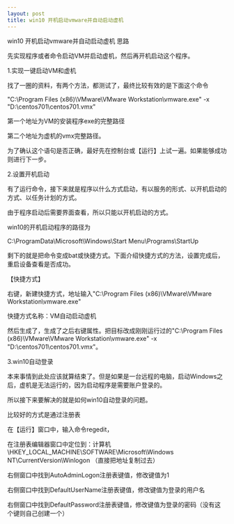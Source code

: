 ```yaml
---
layout: post
title: win10 开机启动vmware并自动启动虚机
---
```


win10 开机启动vmware并自动启动虚机
思路

先实现程序或者命令启动VM并启动虚机，然后再开机启动这个程序。

1.实现一键启动VM和虚机

找了一圈的资料，有两个方法，都测试了，最终比较有效的是下面这个命令

"C:\Program Files (x86)\VMware\VMware Workstation\vmware.exe" -x "D:\centos701\centos701.vmx"

第一个地址为VM的安装程序exe的完整路径

第二个地址为虚机的vmx完整路径。

为了确认这个语句是否正确，最好先在控制台或【运行】上试一遍。如果能够成功则进行下一步。

2.设置开机启动

有了运行命令，接下来就是程序以什么方式启动，有以服务的形式、以开机启动的方式、以任务计划的方式。

由于程序启动后需要界面查看，所以只能以开机启动的方式。

win10的开机启动程序的路径为

C:\ProgramData\Microsoft\Windows\Start Menu\Programs\StartUp

剩下的就是把命令变成bat或快捷方式。下面介绍快捷方式的方法，设置完成后，重启设备查看是否成功。

【快捷方式】

右键，新建快捷方式，地址输入"C:\Program Files (x86)\VMware\VMware Workstation\vmware.exe"

快捷方式名称：VM自动启动虚机

然后生成了，生成了之后右键属性。把目标改成刚刚运行过的"C:\Program Files (x86)\VMware\VMware Workstation\vmware.exe" -x "D:\centos701\centos701.vmx"。

3.win10自动登录

本来事情到此处应该就算结束了。但是如果是一台远程的电脑，启动Windows之后，虚机是无法运行的，因为启动程序是需要账户登录的。

所以接下来要解决的就是如何win10自动登录的问题。

比较好的方式是通过注册表

在【运行】窗口中，输入命令regedit，

在注册表编辑器窗口中定位到：计算机\HKEY_LOCAL_MACHINE\SOFTWARE\Microsoft\Windows NT\CurrentVersion\Winlogon （直接把地址复制过去）

右侧窗口中找到AutoAdminLogon注册表键值，修改键值为1

右侧窗口中找到DefaultUserName注册表键值，修改键值为登录的用户名

右侧窗口中找到DefaultPassword注册表键值，修改键值为登录的密码（没有这个键则自己创建一个）